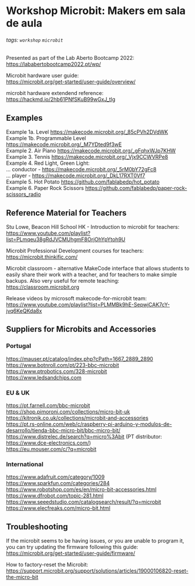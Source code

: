 
# Workshop Microbit: Makers em sala de aula

###### tags: `workshop` `microbit`

Presented as part of the Lab Aberto Bootcamp 2022:  
https://lababertobootcamp2022.pt/wp/  

Microbit hardware user guide:  
https://microbit.org/get-started/user-guide/overview/  

microbit hardware extendend reference:  
https://hackmd.io/2hb61PNfSKuB99wGxJ_tlg  


## Examples

Example 1a. Level https://makecode.microbit.org/_85cPVh2DVdWK  
Example 1b. Programmable Level https://makecode.microbit.org/_M7YDted9f3wE  
Example 2. Air Piano https://makecode.microbit.org/_gFqhxWJp7KHW  
Example 3. Tennis https://makecode.microbit.org/_Vjx9CCWVRPe8  
Example 4. Red Light, Green Light:  
... conductor - https://makecode.microbit.org/_5rM0bY72gFc8  
... player - https://makecode.microbit.org/_DkL17RXT0Vf7  
Example 5. Hot Potato https://github.com/fablabedp/hot_potato  
Example 6. Paper Rock Scissors https://github.com/fablabedp/paper-rock-scissors_radio  


## Reference Material for Teachers

Stu Lowe, Beacon Hill School HK - Introduction to microbit for teachers:  
https://www.youtube.com/playlist?list=PLmqeu38gRdJVCMUhgmF8OrjOhYpYtoh9U

Microbit Professional Development courses for teachers:  
https://microbit.thinkific.com/

Microbit classroom - alternative MakeCode interface that allows students to easily share their work with a teacher, and for teachers to make simple backups.  Also very useful for remote teaching:  
https://classroom.microbit.org

Release videos by microsoft makecode-for-microbit team:  
https://www.youtube.com/playlist?list=PLMMBk9hE-SepwjCAK7cY-jvq6KeQKda8x


## Suppliers for Microbits and Accessories

### Portugal
https://mauser.pt/catalog/index.php?cPath=1667_2889_2890  
https://www.botnroll.com/pt/223-bbc-microbit  
https://www.ptrobotics.com/328-microbit  
https://www.ledsandchips.com  

### EU & UK
https://pt.farnell.com/bbc-microbit  
https://shop.pimoroni.com/collections/micro-bit-uk  
https://kitronik.co.uk/collections/microbit-and-accessories  
https://pt.rs-online.com/web/c/raspberry-pi-arduino-y-modulos-de-desarrollo/tienda-bbc-micro-bit/bbc-micro-bit/  
https://www.distrelec.de/search?q=micro%3Abit  (PT distributor: https://www.dce-electronics.com/)  
https://eu.mouser.com/c/?q=microbit  

### International
https://www.adafruit.com/category/1009  
https://www.sparkfun.com/categories/284  
https://www.robotshop.com/es/en/micro-bit-accessories.html  
https://www.dfrobot.com/topic-281.html  
https://www.seeedstudio.com/catalogsearch/result/?q=microbit  
https://www.elecfreaks.com/micro-bit.html  


## Troubleshooting

If the microbit seems to be having issues, or you are unable to program it, you can try updating the firmware following this guide: https://microbit.org/get-started/user-guide/firmware/  

How to factory-reset the Microbit: https://support.microbit.org/support/solutions/articles/19000106820-reset-the-micro-bit  
